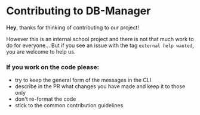 # Contributing to DB-Manager

**Hey**, thanks for thinking of contributing to our project!

However this is an internal school project and there is not that much work to do for everyone...
But if you see an issue with the tag `external help wanted`, you are welcome to help us.

### If you work on the code please:
- try to keep the general form of the messages in the CLI 
- describe in the PR what changes you have made and keep it to those only
- don't re-format the code
- stick to the common contribution guidelines
